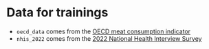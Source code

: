 # Data for trainings

- `oecd_data` comes from the [OECD meat consumption indicator](https://data.oecd.org/agroutput/meat-consumption.htm)
- `nhis_2022` comes from the [2022 National Health Interview Survey](https://www.cdc.gov/nchs/nhis/2022nhis.htm)
